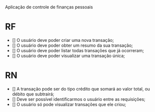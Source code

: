Aplicação de controle de finanças pessoais

# RF

- [] O usuário deve poder criar uma nova transação;
- [] O usuário deve poder obter um resumo da sua transação;
- [] O usuário deve poder listar todas transações que já ocorreram;
- [] O usuário deve poder visualizar uma transação única;

# RN

- [] A transação pode ser do tipo crédito que somará ao valor total, ou débito que subtrairá;
- [] Deve ser possível identificarmos o usuário entre as requisições;
- [] O usuário só pode visualizar transações que ele criou;